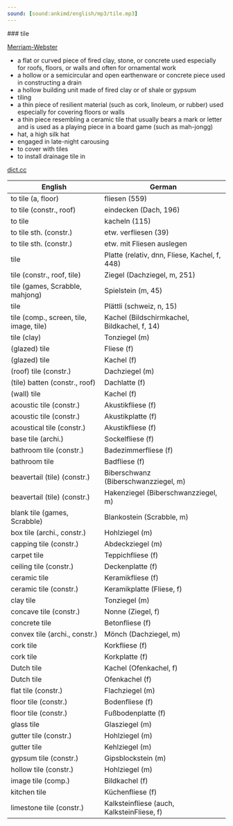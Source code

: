 ```yaml
---
sound: [sound:ankimd/english/mp3/tile.mp3]
---
```


\### tile

[Merriam-Webster](https://www.merriam-webster.com/dictionary/tile)

- a flat or curved piece of fired clay, stone, or concrete used especially for roofs, floors, or walls and often for ornamental work
- a hollow or a semicircular and open earthenware or concrete piece used in constructing a drain
- a hollow building unit made of fired clay or of shale or gypsum
- tiling
- a thin piece of resilient material (such as cork, linoleum, or rubber) used especially for covering floors or walls
- a thin piece resembling a ceramic tile that usually bears a mark or letter and is used as a playing piece in a board game (such as mah-jongg)
- hat, a high silk hat
- engaged in late-night carousing
- to cover with tiles
- to install drainage tile in

[dict.cc](https://www.dict.cc/tile)

| English        | German       |
| -------------- | ------------ |
| to tile (a, floor) | fliesen (559) |
| to tile (constr., roof) | eindecken (Dach, 196) |
| to tile | kacheln (115) |
| to tile sth. (constr.) | etw. verfliesen (39) |
| to tile sth. (constr.) | etw. mit Fliesen auslegen |
| tile | Platte (relativ, dnn, Fliese, Kachel, f, 448) |
| tile (constr., roof, tile) | Ziegel (Dachziegel, m, 251) |
| tile (games, Scrabble, mahjong) | Spielstein (m, 45) |
| tile | Plättli (schweiz, n, 15) |
| tile (comp., screen, tile, image, tile) | Kachel (Bildschirmkachel, Bildkachel, f, 14) |
| tile (clay) | Tonziegel (m) |
| (glazed) tile | Fliese (f) |
| (glazed) tile | Kachel (f) |
| (roof) tile (constr.) | Dachziegel (m) |
| (tile) batten (constr., roof) | Dachlatte (f) |
| (wall) tile | Kachel (f) |
| acoustic tile (constr.) | Akustikfliese (f) |
| acoustic tile (constr.) | Akustikplatte (f) |
| acoustical tile (constr.) | Akustikfliese (f) |
| base tile (archi.) | Sockelfliese (f) |
| bathroom tile (constr.) | Badezimmerfliese (f) |
| bathroom tile | Badfliese (f) |
| beavertail (tile) (constr.) | Biberschwanz (Biberschwanzziegel, m) |
| beavertail (tile) (constr.) | Hakenziegel (Biberschwanzziegel, m) |
| blank tile (games, Scrabble) | Blankostein (Scrabble, m) |
| box tile (archi., constr.) | Hohlziegel (m) |
| capping tile (constr.) | Abdeckziegel (m) |
| carpet tile | Teppichfliese (f) |
| ceiling tile (constr.) | Deckenplatte (f) |
| ceramic tile | Keramikfliese (f) |
| ceramic tile (constr.) | Keramikplatte (Fliese, f) |
| clay tile | Tonziegel (m) |
| concave tile (constr.) | Nonne (Ziegel, f) |
| concrete tile | Betonfliese (f) |
| convex tile (archi., constr.) | Mönch (Dachziegel, m) |
| cork tile | Korkfliese (f) |
| cork tile | Korkplatte (f) |
| Dutch tile | Kachel (Ofenkachel, f) |
| Dutch tile | Ofenkachel (f) |
| flat tile (constr.) | Flachziegel (m) |
| floor tile (constr.) | Bodenfliese (f) |
| floor tile (constr.) | Fußbodenplatte (f) |
| glass tile | Glasziegel (m) |
| gutter tile (constr.) | Hohlziegel (m) |
| gutter tile | Kehlziegel (m) |
| gypsum tile (constr.) | Gipsblockstein (m) |
| hollow tile (constr.) | Hohlziegel (m) |
| image tile (comp.) | Bildkachel (f) |
| kitchen tile | Küchenfliese (f) |
| limestone tile (constr.) | Kalksteinfliese (auch, KalksteinFliese, f) |
